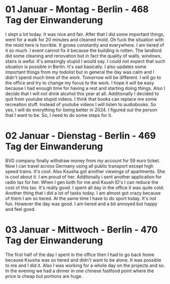 # 01 Januar - Montag - Berlin - 468 Tag der Einwanderung

I slept a lot today. It was nice and fair. After that I did some important things, went for a walk for 20 minutes and cleaned mold. Oh fuck the situation with the mold here is horrible. It grows constantly and everywhere. I am tiered of it so much. I event cannot fix it because the building is rotten. The landlord did some cleaning and renovation but in fact the quality of walls, windows, stairs is awful. It's amazingly stupid I would say. I could not expect that such situation is possible in Berlin. It's sad basically. I also updates some important things from my todolist but in general the day was calm and I didn't spend much time of the work. Tomorrow will be different. I will go to the office and try to change my focus to the work. I hope it will be easy because I had enough time for having a rest and starting doing things. Also I decide that I will not drink alcohol this year at all. Additionally I decided to quit from youtube stupid videos. I think that books can replace me some recreation stuff. Instead of youtube videos I will listen to audiobooks. So yes, I will do everything for being better in 2024. I figured out the person that I want to be. So, I need to do some steps for it. 

# 02 Januar - Dienstag - Berlin - 469 Tag der Einwanderung

BVG company finally withdraw money from my account for 59 euro ticket. Now I can travel across Germany using all public  transport except high speed trains. It's cool. Also Ksusha got another viewings of apartments. She is cool about it. I am proud of her. Additonally i sent another application for radio tax for her. When I gen both for me and Ksush ID's I can reduce the cost of this tax. It's really good. I spent all day in the office it was quite cold. Another thing that i did a lot of tasks today. I am almost got crazy because of them I am so tiered. At the same time I have to do sport today. It's not fun. However the day was good. I am tiered and a bit annoyed but happy and feel good.

# 03 Januar - Mittwoch - Berlin - 470 Tag der Einwanderung

The first half of the day I spent in the office then I had to go back home because Ksusha was so tiered and didn't want to be alone. It was possible to me and I did it. Also I was working for a whole day on the projects and so. In the evening we had a dinner in one chinese fastfood point where the price is cheap but portions are huge.